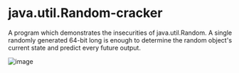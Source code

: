 # java.util.Random-cracker
A program which demonstrates the insecurities of java.util.Random. A single randomly generated 64-bit long is enough to determine the random object's current state and predict every future output.

![image](https://user-images.githubusercontent.com/58671117/123203004-aa6ce680-d483-11eb-861f-5c2c890d767a.png)

